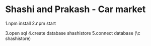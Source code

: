 # Shashi and Prakash - Car market

1.npm install
2.npm start

3.open sql
4.create database shashistore
5.connect database (\c shashistore)